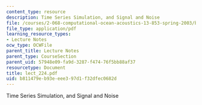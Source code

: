 ```yaml
---
content_type: resource
description: Time Series Simulation, and Signal and Noise
file: /courses/2-068-computational-ocean-acoustics-13-853-spring-2003/b811479eb93eeee397d1f32dfec0682d_lect_224.pdf
file_type: application/pdf
learning_resource_types:
- Lecture Notes
ocw_type: OCWFile
parent_title: Lecture Notes
parent_type: CourseSection
parent_uid: 57948e09-fa9d-3287-f474-76f5bb88af37
resourcetype: Document
title: lect_224.pdf
uid: b811479e-b93e-eee3-97d1-f32dfec0682d
---
```

Time Series Simulation, and Signal and Noise

